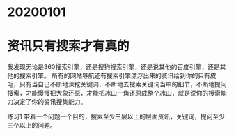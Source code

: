 
# 20200101 

# 资讯只有搜索才有真的 

我发现无论是360搜索引擎，还是搜狗搜索引擎，还是说其他的百度引擎，还是其他的搜索引擎。 所有的网站导航还有搜索引擎漂浮出来的资讯给到你的只有皮毛，只有当自己不断地深挖关键词，不断地去搜索关键词当中的细节，不断地提问搜索，才能慢慢把大象还原，才能把冰山一角还原成整个冰山，就是说你的搜索能力决定了你的资讯搜集能力。  

练习1 带着一个问题一个目的，搜索至少三层以上的层面资讯，关键词，提问至少三个以上的问题。
